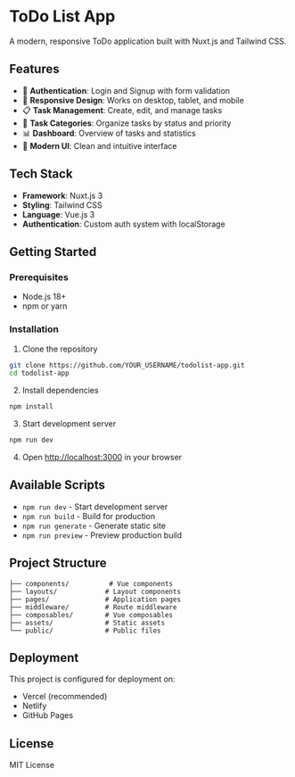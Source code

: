 # ToDo List App

A modern, responsive ToDo application built with Nuxt.js and Tailwind CSS.

## Features

- 🔐 **Authentication**: Login and Signup with form validation
- 📱 **Responsive Design**: Works on desktop, tablet, and mobile
- 📋 **Task Management**: Create, edit, and manage tasks
- 🎯 **Task Categories**: Organize tasks by status and priority
- 📊 **Dashboard**: Overview of tasks and statistics
- 🎨 **Modern UI**: Clean and intuitive interface

## Tech Stack

- **Framework**: Nuxt.js 3
- **Styling**: Tailwind CSS
- **Language**: Vue.js 3
- **Authentication**: Custom auth system with localStorage

## Getting Started

### Prerequisites

- Node.js 18+ 
- npm or yarn

### Installation

1. Clone the repository
```bash
git clone https://github.com/YOUR_USERNAME/todolist-app.git
cd todolist-app
```

2. Install dependencies
```bash
npm install
```

3. Start development server
```bash
npm run dev
```

4. Open [http://localhost:3000](http://localhost:3000) in your browser

## Available Scripts

- `npm run dev` - Start development server
- `npm run build` - Build for production
- `npm run generate` - Generate static site
- `npm run preview` - Preview production build

## Project Structure

```
├── components/          # Vue components
├── layouts/            # Layout components
├── pages/              # Application pages
├── middleware/         # Route middleware
├── composables/        # Vue composables
├── assets/             # Static assets
└── public/             # Public files
```

## Deployment

This project is configured for deployment on:
- Vercel (recommended)
- Netlify
- GitHub Pages

## License

MIT License